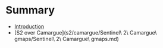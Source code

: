 # Summary

* [Introduction](README.md)
* [S2 over Camargue](s2/camargue/Sentinel\ 2\ Camargue\ gmaps/Sentinel\ 2\ Camargue\ gmaps.md)
